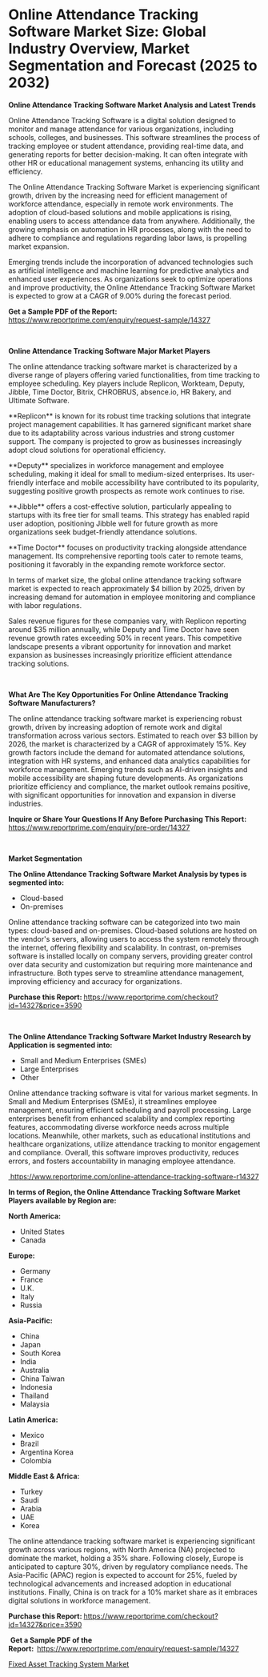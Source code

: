 <p><h1>Online Attendance Tracking Software Market Size: Global Industry Overview, Market Segmentation and Forecast (2025 to 2032)</h1></p><p><strong>Online Attendance Tracking Software Market Analysis and Latest Trends</strong></p>
<p><p>Online Attendance Tracking Software is a digital solution designed to monitor and manage attendance for various organizations, including schools, colleges, and businesses. This software streamlines the process of tracking employee or student attendance, providing real-time data, and generating reports for better decision-making. It can often integrate with other HR or educational management systems, enhancing its utility and efficiency.</p><p>The Online Attendance Tracking Software Market is experiencing significant growth, driven by the increasing need for efficient management of workforce attendance, especially in remote work environments. The adoption of cloud-based solutions and mobile applications is rising, enabling users to access attendance data from anywhere. Additionally, the growing emphasis on automation in HR processes, along with the need to adhere to compliance and regulations regarding labor laws, is propelling market expansion.</p><p>Emerging trends include the incorporation of advanced technologies such as artificial intelligence and machine learning for predictive analytics and enhanced user experiences. As organizations seek to optimize operations and improve productivity, the Online Attendance Tracking Software Market is expected to grow at a CAGR of 9.00% during the forecast period.</p></p>
<p><strong>Get a Sample PDF of the Report:&nbsp;</strong> <a href="https://www.reportprime.com/enquiry/request-sample/14327?utm_campaign=2175&utm_medium=2&utm_source=Github&utm_content=ia&utm_term=20032025&utm_id=online-attendance-tracking-software">https://www.reportprime.com/enquiry/request-sample/14327</a></p>
<p>&nbsp;</p>
<p><strong>Online Attendance Tracking Software Major Market Players</strong></p>
<p><p>The online attendance tracking software market is characterized by a diverse range of players offering varied functionalities, from time tracking to employee scheduling. Key players include Replicon, Workteam, Deputy, Jibble, Time Doctor, Bitrix, CHROBRUS, absence.io, HR Bakery, and Ultimate Software.</p><p>**Replicon** is known for its robust time tracking solutions that integrate project management capabilities. It has garnered significant market share due to its adaptability across various industries and strong customer support. The company is projected to grow as businesses increasingly adopt cloud solutions for operational efficiency.</p><p>**Deputy** specializes in workforce management and employee scheduling, making it ideal for small to medium-sized enterprises. Its user-friendly interface and mobile accessibility have contributed to its popularity, suggesting positive growth prospects as remote work continues to rise.</p><p>**Jibble** offers a cost-effective solution, particularly appealing to startups with its free tier for small teams. This strategy has enabled rapid user adoption, positioning Jibble well for future growth as more organizations seek budget-friendly attendance solutions.</p><p>**Time Doctor** focuses on productivity tracking alongside attendance management. Its comprehensive reporting tools cater to remote teams, positioning it favorably in the expanding remote workforce sector.</p><p>In terms of market size, the global online attendance tracking software market is expected to reach approximately $4 billion by 2025, driven by increasing demand for automation in employee monitoring and compliance with labor regulations.</p><p>Sales revenue figures for these companies vary, with Replicon reporting around $35 million annually, while Deputy and Time Doctor have seen revenue growth rates exceeding 50% in recent years. This competitive landscape presents a vibrant opportunity for innovation and market expansion as businesses increasingly prioritize efficient attendance tracking solutions.</p></p>
<p>&nbsp;</p>
<p><strong>What Are The Key Opportunities For Online Attendance Tracking Software Manufacturers?</strong></p>
<p><p>The online attendance tracking software market is experiencing robust growth, driven by increasing adoption of remote work and digital transformation across various sectors. Estimated to reach over $3 billion by 2026, the market is characterized by a CAGR of approximately 15%. Key growth factors include the demand for automated attendance solutions, integration with HR systems, and enhanced data analytics capabilities for workforce management. Emerging trends such as AI-driven insights and mobile accessibility are shaping future developments. As organizations prioritize efficiency and compliance, the market outlook remains positive, with significant opportunities for innovation and expansion in diverse industries.</p></p>
<p><strong>Inquire or Share Your Questions If Any Before Purchasing This Report:</strong> <a href="https://www.reportprime.com/enquiry/pre-order/14327?utm_campaign=2175&utm_medium=2&utm_source=Github&utm_content=ia&utm_term=20032025&utm_id=online-attendance-tracking-software">https://www.reportprime.com/enquiry/pre-order/14327</a></p>
<p>&nbsp;</p>
<p><strong>Market Segmentation</strong></p>
<p><strong>The Online Attendance Tracking Software Market Analysis by types is segmented into:</strong></p>
<p><ul><li>Cloud-based</li><li>On-premises</li></ul></p>
<p><p>Online attendance tracking software can be categorized into two main types: cloud-based and on-premises. Cloud-based solutions are hosted on the vendor's servers, allowing users to access the system remotely through the internet, offering flexibility and scalability. In contrast, on-premises software is installed locally on company servers, providing greater control over data security and customization but requiring more maintenance and infrastructure. Both types serve to streamline attendance management, improving efficiency and accuracy for organizations.</p></p>
<p><strong>Purchase this Report:&nbsp;</strong><a href="https://www.reportprime.com/checkout?id=14327&price=3590&utm_campaign=2175&utm_medium=2&utm_source=Github&utm_content=ia&utm_term=20032025&utm_id=online-attendance-tracking-software">https://www.reportprime.com/checkout?id=14327&price=3590</a></p>
<p>&nbsp;</p>
<p><strong>The Online Attendance Tracking Software Market Industry Research by Application is segmented into:</strong></p>
<p><ul><li>Small and Medium Enterprises (SMEs)</li><li>Large Enterprises</li><li>Other</li></ul></p>
<p><p>Online attendance tracking software is vital for various market segments. In Small and Medium Enterprises (SMEs), it streamlines employee management, ensuring efficient scheduling and payroll processing. Large enterprises benefit from enhanced scalability and complex reporting features, accommodating diverse workforce needs across multiple locations. Meanwhile, other markets, such as educational institutions and healthcare organizations, utilize attendance tracking to monitor engagement and compliance. Overall, this software improves productivity, reduces errors, and fosters accountability in managing employee attendance.</p></p>
<p><a href="https://www.reportprime.com/online-attendance-tracking-software-r14327?utm_campaign=2175&utm_medium=2&utm_source=Github&utm_content=ia&utm_term=20032025&utm_id=online-attendance-tracking-software">&nbsp;https://www.reportprime.com/online-attendance-tracking-software-r14327</a></p>
<p><strong>In terms of Region, the Online Attendance Tracking Software Market Players available by Region are:</strong></p>
<p>
    <p> <strong> North America: </strong>
        <ul>
            <li>United States</li>
            <li>Canada</li>
        </ul>
        </p> 
    <p> <strong> Europe: </strong>
        <ul>
            <li>Germany</li>
            <li>France</li>
            <li>U.K.</li>
            <li>Italy</li>
            <li>Russia</li>
        </ul>
        </p> 
    <p> <strong> Asia-Pacific: </strong>
        <ul>
            <li>China</li>
            <li>Japan</li>
            <li>South Korea</li>
            <li>India</li>
            <li>Australia</li>
            <li>China Taiwan</li>
            <li>Indonesia</li>
            <li>Thailand</li>
            <li>Malaysia</li>
        </ul>
        </p> 
    <p> <strong> Latin America: </strong>
        <ul>
            <li>Mexico</li>
            <li>Brazil</li>
            <li>Argentina Korea</li>
            <li>Colombia</li>
        </ul>
        </p> 
    <p> <strong> Middle East & Africa: </strong>
        <ul>
            <li>Turkey</li>
            <li>Saudi</li>
            <li>Arabia</li>
            <li>UAE</li>
            <li>Korea</li>
        </ul>
    </p>
    </p>
<p><p>The online attendance tracking software market is experiencing significant growth across various regions, with North America (NA) projected to dominate the market, holding a 35% share. Following closely, Europe is anticipated to capture 30%, driven by regulatory compliance needs. The Asia-Pacific (APAC) region is expected to account for 25%, fueled by technological advancements and increased adoption in educational institutions. Finally, China is on track for a 10% market share as it embraces digital solutions in workforce management.</p></p>
<p><strong>Purchase this Report: </strong><a href="https://www.reportprime.com/checkout?id=14327&price=3590&utm_campaign=2175&utm_medium=2&utm_source=Github&utm_content=ia&utm_term=20032025&utm_id=online-attendance-tracking-software">https://www.reportprime.com/checkout?id=14327&price=3590</a></p>
<p>&nbsp;<strong>Get a Sample PDF of the Report:&nbsp;&nbsp;</strong><a href="https://www.reportprime.com/enquiry/request-sample/14327?utm_campaign=2175&utm_medium=2&utm_source=Github&utm_content=ia&utm_term=20032025&utm_id=online-attendance-tracking-software">https://www.reportprime.com/enquiry/request-sample/14327</a></p>
<p><strong></strong></p>
<p><p><a href="https://github.com/JosephineMcguire65/Market-Research-Report-List-2/blob/main/fixed-asset-tracking-system-market.md?utm_campaign=2175&utm_medium=2&utm_source=Github&utm_content=ia&utm_term=20032025&utm_id=online-attendance-tracking-software">Fixed Asset Tracking System Market</a></p></p>